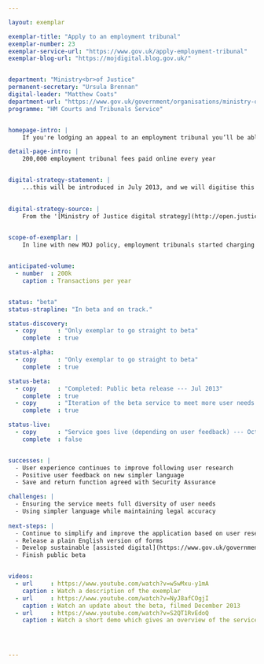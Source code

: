 ```yaml
---

layout: exemplar

exemplar-title: "Apply to an employment tribunal"
exemplar-number: 23
exemplar-service-url: "https://www.gov.uk/apply-employment-tribunal"
exemplar-blog-url: "https://mojdigital.blog.gov.uk/"


department: "Ministry<br>of Justice"
permanent-secretary: "Ursula Brennan"
digital-leader: "Matthew Coats"
department-url: "https://www.gov.uk/government/organisations/ministry-of-justice"
programme: "HM Courts and Tribunals Service"


homepage-intro: |
    If you're lodging an appeal to an employment tribunal you’ll be able to apply and pay the accompanying fee online

detail-page-intro: |
    200,000 employment tribunal fees paid online every year


digital-strategy-statement: |
    ...this will be introduced in July 2013, and we will digitise this service and the processes that support it.

    
digital-strategy-source: |
    From the '[Ministry of Justice digital strategy](http://open.justice.gov.uk/digital-strategy/)' – December 2012
    

scope-of-exemplar: |
    In line with new MOJ policy, employment tribunals started charging fees from 29 July. The technology to implement this ministerial priority includes a payment mechanism, which is being improved through digital input on user research and the Digital by Default Service Standard. Phase 2 runs from July to December and will improve the flexibility of the service, its reporting, and its ability to support user errors around manual transactions. Phase 3 is currently being scoped.


anticipated-volume:
  - number  : 200k
    caption : Transactions per year


status: "beta"
status-strapline: "In beta and on track."

status-discovery:
  - copy      : "Only exemplar to go straight to beta"
    complete  : true

status-alpha:
  - copy      : "Only exemplar to go straight to beta"
    complete  : true

status-beta:
  - copy      : "Completed: Public beta release --- Jul 2013"
    complete  : true
  - copy      : "Iteration of the beta service to meet more user needs --- Aug 2013 to Jul 2014"
    complete  : true

status-live:
  - copy      : "Service goes live (depending on user feedback) --- Oct to Dec 2014"
    complete  : false


successes: |
  - User experience continues to improve following user research
  - Positive user feedback on new simpler language
  - Save and return function agreed with Security Assurance

challenges: |
  - Ensuring the service meets full diversity of user needs
  - Using simpler language while maintaining legal accuracy
  
next-steps: |
  - Continue to simplify and improve the application based on user research
  - Release a plain English version of forms
  - Develop sustainable [assisted digital](https://www.gov.uk/government/publications/government-approach-to-assisted-digital) support
  - Finish public beta


videos:
  - url     : https://www.youtube.com/watch?v=w5wMxu-y1mA
    caption : Watch a description of the exemplar
  - url     : https://www.youtube.com/watch?v=NyJ8afCOgjI
    caption : Watch an update about the beta, filmed December 2013
  - url     : https://www.youtube.com/watch?v=S2QT1RvEdoQ
    caption : Watch a short demo which gives an overview of the service, filmed January 2014




---
```



